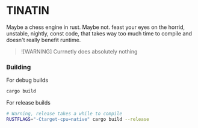 # TINATIN
Maybe a chess engine in rust. Maybe not.
feast your eyes on the horrid, unstable, nightly, const code, that takes way too much time to compile and doesn't really benefit runtime.

> ![WARNING]
> Currnetly does absolutely nothing

### Building
For debug builds
```bash
cargo build
```

For release builds
```bash
# Warning, release takes a while to compile
RUSTFLAGS="-Ctarget-cpu=native" cargo build --release
```